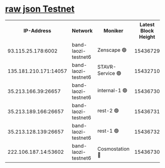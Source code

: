 
[raw json Testnet](https://rpc-check.bandt.stavr.tech/bandt/rpcbandt_result.json)
=

<table><tr><th>IP-Address</th><th>Network</th><th>Moniker</th><th>Latest Block Height</th><th>Earliest Block Height</th><th>Catching Up</th><th>Tx Index</th><th>Voting Power</th><th>Scan Time</th></tr><tr><td>93.115.25.178:6002</td><td>band-laozi-testnet6</td><td>Zenscape 🟢</td><td>15436729</td><td>12460001</td><td>False</td><td>on</td><td>0</td><td>2024-02-01T19:02:34.919064264UTC</td></tr><tr><td>135.181.210.171:14057</td><td>band-laozi-testnet6</td><td>STAVR-Service 🟢</td><td>15432710</td><td>15322501</td><td>False</td><td>on</td><td>0</td><td>2024-02-01T19:02:35.283179633UTC</td></tr><tr><td>35.213.166.39:26657</td><td>band-laozi-testnet6</td><td>internal-1 🟢</td><td>15436730</td><td>15336730</td><td>False</td><td>on</td><td>0</td><td>2024-02-01T19:02:37.585858686UTC</td></tr><tr><td>35.213.189.166:26657</td><td>band-laozi-testnet6</td><td>rest-2 🟢</td><td>15436731</td><td>15336731</td><td>False</td><td>on</td><td>0</td><td>2024-02-01T19:02:38.480212224UTC</td></tr><tr><td>35.213.128.139:26657</td><td>band-laozi-testnet6</td><td>rest-1 🟢</td><td>15436732</td><td>15336732</td><td>False</td><td>on</td><td>0</td><td>2024-02-01T19:02:43.623361936UTC</td></tr><tr><td>222.106.187.14:53602</td><td>band-laozi-testnet6</td><td>Cosmostation 🔴</td><td>15436730</td><td>15423001</td><td>False</td><td>on</td><td>2203623</td><td>2024-02-01T19:02:36.691624441UTC</td></tr></table>
